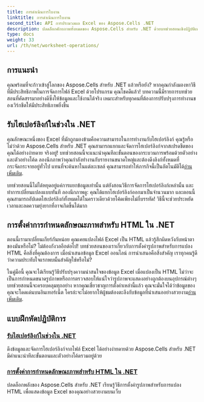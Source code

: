 ```yaml
---
title: การดำเนินการใบงาน
linktitle: การดำเนินการใบงาน
second_title: API การประมวลผล Excel ของ Aspose.Cells .NET
description: ปลดล็อกศักยภาพทั้งหมดของ Aspose.Cells สำหรับ .NET ด้วยบทช่วยสอนเชิงปฏิบัติเหล่านี้ซึ่งครอบคลุมการดำเนินการเวิร์กชีตและการปรับปรุงไฟล์ Excel ของคุณ
type: docs
weight: 33
url: /th/net/worksheet-operations/
---
```

## การแนะนำ

คุณพร้อมที่จะก้าวเข้าสู่โลกของ Aspose.Cells สำหรับ .NET แล้วหรือยัง? หากคุณกำลังมองหาวิธีที่มีประสิทธิภาพในการจัดการไฟล์ Excel ด้วยโปรแกรม คุณโชคดีแล้ว! บทความนี้มีรายการบทช่วยสอนที่คัดสรรมาอย่างดีซึ่งให้ข้อมูลและใช้งานได้จริง เหมาะสำหรับทุกคนที่ต้องการปรับปรุงการทำงานของเวิร์กชีตให้มีประสิทธิภาพยิ่งขึ้น

## รับไฮเปอร์ลิงก์ในช่วงใน .NET

คุณลักษณะหนึ่งของ Excel ที่มักถูกมองข้ามคือความสามารถในการทำงานกับไฮเปอร์ลิงก์ คุณรู้หรือไม่ว่าด้วย Aspose.Cells สำหรับ .NET คุณสามารถแยกและจัดการไฮเปอร์ลิงก์จากสเปรดชีตของคุณได้อย่างง่ายดาย จริงอยู่! บทช่วยสอนนี้จะแนะนำคุณทีละขั้นตอนของกระบวนการพร้อมด้วยตัวอย่างและตัวอย่างโค้ด ลองนึกภาพว่าคุณกำลังทำงานกับรายงานขนาดใหญ่และต้องดึงลิงก์ทั้งหมดที่กระจัดกระจายอยู่ทั่วไป แทนที่จะค้นหาในแต่ละเซลล์ คุณสามารถทำให้ภารกิจนี้เป็นอัตโนมัติได้[อ่านเพิ่มเติม](./get-hyperlinks-in-a-range/).

บทช่วยสอนนี้ไม่ได้หยุดอยู่แค่การแยกข้อมูลเท่านั้น แต่ยังสอนวิธีการจัดการไฮเปอร์ลิงก์เหล่านั้น และทำการเปลี่ยนแปลงแบบทันที ลองนึกภาพดู: คุณได้แยกไฮเปอร์ลิงก์ออกมาเป็นจำนวนมาก และตอนนี้ คุณสามารถอัปเดตไฮเปอร์ลิงก์ทั้งหมดได้ในคราวเดียวด้วยโค้ดเพียงไม่กี่บรรทัด! วิธีนี้จะช่วยประหยัดเวลาและลดความยุ่งยากที่อาจเกิดขึ้นได้มาก

## การตั้งค่าการกำหนดลักษณะภาพสำหรับ HTML ใน .NET

ตอนนี้เรามาเปลี่ยนเกียร์กันหน่อย คุณเคยแปลงไฟล์ Excel เป็น HTML แล้วรู้สึกผิดหวังกับหน้าตาของมันหรือไม่? ไม่ต้องกังวลอีกต่อไป! บทช่วยสอนของเราเกี่ยวกับการตั้งค่ารูปภาพสำหรับการแปลง HTML คือสิ่งที่คุณต้องการ เมื่อนำเสนอข้อมูล Excel ออนไลน์ การนำเสนอคือสิ่งสำคัญ เราทุกคนรู้ดีว่าความประทับใจแรกพบนั้นสำคัญใช่หรือไม่?

 ในคู่มือนี้ คุณจะได้เรียนรู้วิธีปรับปรุงความน่าสนใจของข้อมูล Excel เมื่อแปลงเป็น HTML ไม่ว่าจะเป็นการกำหนดขนาดรูปภาพหรือการตรวจสอบให้แน่ใจว่ารูปภาพจะแสดงอย่างถูกต้องบนอุปกรณ์ต่างๆ บทช่วยสอนนี้จะครอบคลุมทุกอย่าง หากคุณเชี่ยวชาญการตั้งค่าเหล่านี้แล้ว คุณจะมั่นใจได้ว่าข้อมูลของคุณจะโดดเด่นบนอินเทอร์เน็ต ใครล่ะจะไม่อยากให้ผู้ชมต้องตะลึงกับข้อมูลที่นำเสนออย่างสวยงาม[อ่านเพิ่มเติม](./setting-image-preferences-for-html/).

## แบบฝึกหัดปฏิบัติการ
### [รับไฮเปอร์ลิงก์ในช่วงใน .NET](./get-hyperlinks-in-a-range/)
ดึงข้อมูลและจัดการไฮเปอร์ลิงก์จากไฟล์ Excel ได้อย่างง่ายดายด้วย Aspose.Cells สำหรับ .NET มีคำแนะนำทีละขั้นตอนและตัวอย่างโค้ดรวมอยู่ด้วย
### [การตั้งค่าการกำหนดลักษณะภาพสำหรับ HTML ใน .NET](./setting-image-preferences-for-html/)
ปลดล็อกพลังของ Aspose.Cells สำหรับ .NET เรียนรู้วิธีการตั้งค่ารูปภาพสำหรับการแปลง HTML เพื่อแสดงข้อมูล Excel ของคุณอย่างสวยงามบนเว็บ
